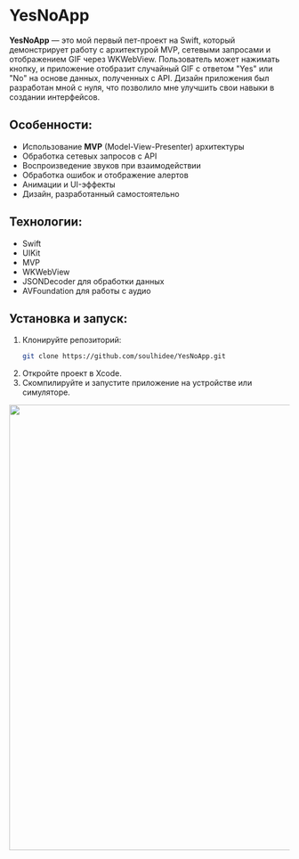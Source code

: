 # YesNoApp

**YesNoApp** — это мой первый пет-проект на Swift, который демонстрирует работу с архитектурой MVP, сетевыми запросами и отображением GIF через WKWebView. Пользователь может нажимать кнопку, и приложение отобразит случайный GIF с ответом "Yes" или "No" на основе данных, полученных с API. Дизайн приложения был разработан мной с нуля, что позволило мне улучшить свои навыки в создании интерфейсов.

## Особенности:
- Использование **MVP** (Model-View-Presenter) архитектуры
- Обработка сетевых запросов с API
- Воспроизведение звуков при взаимодействии
- Обработка ошибок и отображение алертов
- Анимации и UI-эффекты
- Дизайн, разработанный самостоятельно

## Технологии:
- Swift
- UIKit
- MVP
- WKWebView
- JSONDecoder для обработки данных
- AVFoundation для работы с аудио

## Установка и запуск:
1. Клонируйте репозиторий:
   ```bash
   git clone https://github.com/soulhidee/YesNoApp.git
2. Откройте проект в Xcode.
3. Скомпилируйте и запустите приложение на устройстве или симуляторе.

<img src="Assets/presentation.jpeg" width="800">
